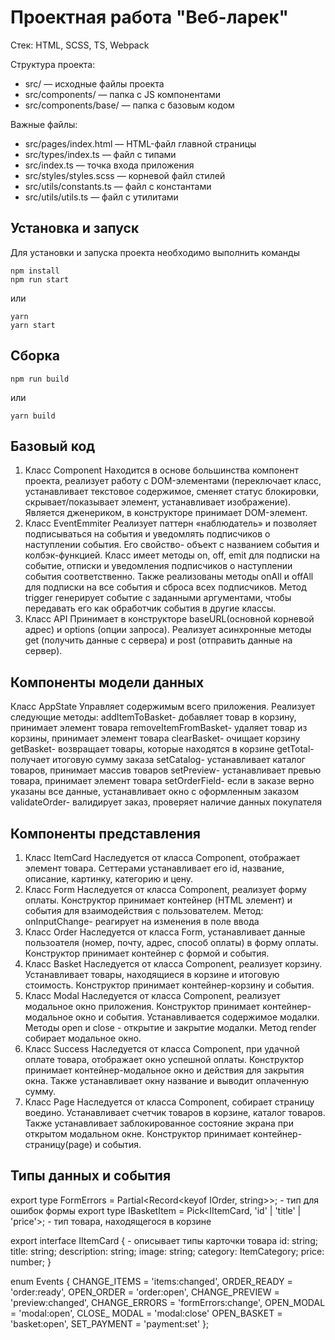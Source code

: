 # Проектная работа "Веб-ларек"

Стек: HTML, SCSS, TS, Webpack

Структура проекта:
- src/ — исходные файлы проекта
- src/components/ — папка с JS компонентами
- src/components/base/ — папка с базовым кодом

Важные файлы:
- src/pages/index.html — HTML-файл главной страницы
- src/types/index.ts — файл с типами
- src/index.ts — точка входа приложения
- src/styles/styles.scss — корневой файл стилей
- src/utils/constants.ts — файл с константами
- src/utils/utils.ts — файл с утилитами

## Установка и запуск
Для установки и запуска проекта необходимо выполнить команды

```
npm install
npm run start
```

или

```
yarn
yarn start
```
## Сборка

```
npm run build
```

или

```
yarn build
```

## Базовый код
1. Класс Component<T>
Находится в основе большинства компонент проекта, реализует работу с DOM-элементами (переключает класс, устанавливает текстовое содержимое, сменяет статус блокировки, скрывает/показывает элемент, устанавливает изображение).
Является дженериком, в конструкторе принимает DOM-элемент.
2. Класс EventEmmiter
Реализует паттерн «наблюдатель» и позволяет подписываться на события и уведомлять подписчиков о наступлении события.
Его свойство- объект с названием события и колбэк-функцией.
Класс имеет методы on, off, emit для подписки на событие, отписки и уведомления подписчиков о наступлении события соответственно.
Также реализованы методы onAll и offAll для подписки на все события и сброса всех подписчиков.
Метод trigger генерирует событие с заданными аргументами, чтобы передавать его как обработчик события в другие классы.
3. Класс API
Принимает в конструкторе baseURL(основной корневой адрес) и options (опции запроса).
Реализует асинхронные методы get (получить данные с сервера) и post (отправить данные на сервер).

## Компоненты модели данных
  Класс AppState
Управляет содержимым всего приложения.
Реализует следующие методы:
addItemToBasket- добавляет товар в корзину, принимает элемент товара
removeItemFromBasket- удаляет товар из корзины, принимает элемент товара
clearBasket- очищает корзину
getBasket- возвращает товары, которые находятся в корзине
getTotal- получает итоговую сумму заказа
setCatalog- устанавливает каталог товаров, принимает массив товаров
setPreview- устанавливает превью товара, принимает элемент товара
setOrderField- если в заказе верно указаны все данные, устанавливает окно с оформленным заказом
validateOrder- валидирует заказ, проверяет наличие данных покупателя

## Компоненты представления
1. Класс ItemCard
Наследуется от класса Component, отображает элемент товара.
Сеттерами устанавливает его id, название, описание, картинку, категорию и цену.
2. Класс Form
Наследуется от класса Component, реализует форму оплаты. Конструктор принимает контейнер (HTML элемент) и события для взаимодействия с пользователем.
Метод:
onInputChange- реагирует на изменения в поле ввода
3. Класс Order
Наследуется от класса Form, устанавливает данные пользоателя (номер, почту, адрес, способ оплаты) в форму оплаты.
Конструктор принимает контейнер с формой и события.
4. Класс Basket
Наследуется от класса Component, реализует корзину.
Устанавливает товары, находящиеся в корзине и итоговую стоимость.
Конструктор принимает контейнер-корзину и события.
5. Класс Modal
Наследуется от класса Component, реализует модальное окно приложения.
Конструктор принимает контейнер-модальное окно и события.
Устанавливается содержимое модалки.
Методы open и close - открытие и закрытие модалки.
Метод render собирает модальное окно.
6. Класс Success
Наследуется от класса Component, при удачной оплате товара, отображает окно успешной оплаты.
Конструктор принимает контейнер-модальное окно и действия для закрытия окна.
Также устанавливает окну название и выводит оплаченную сумму.
7. Класс Page
Наследуется от класса Component, собирает страницу воедино. Устанавливает счетчик товаров в корзине, каталог товаров.
Также устанавливает заблокированное состояние экрана при открытом модальном окне.
Конструктор принимает контейнер-страницу(page) и события.

## Типы данных и события
export type FormErrors = Partial<Record<keyof IOrder, string>>; - тип для ошибок формы
export type IBasketItem = Pick<IItemCard, 'id' | 'title' | 'price'>; - тип товара, находящегося в корзине

export interface IItemCard { - описывает типы карточки товара
    id: string;
    title: string;
    description: string;
    image: string;
    category: ItemCategory;
    price: number;
}

enum Events {
CHANGE_ITEMS = 'items:changed',
ORDER_READY = 'order:ready',
OPEN_ORDER = 'order:open',
CHANGE_PREVIEW = 'preview:changed',
CHANGE_ERRORS = 'formErrors:change',
OPEN_MODAL = 'modal:open',
CLOSE_ MODAL = 'modal:close'
OPEN_BASKET  = 'basket:open',
SET_PAYMENT = 'payment:set'
};
